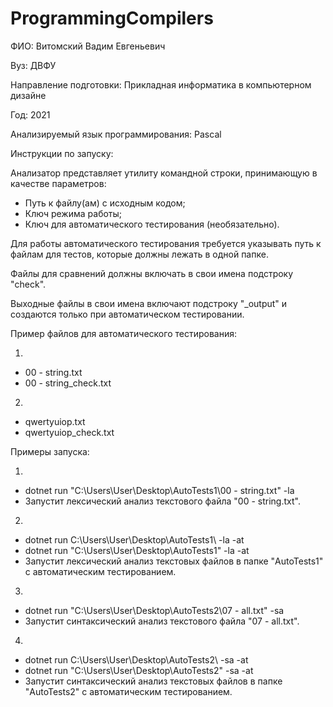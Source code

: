 # ProgrammingCompilers
ФИО: Витомский Вадим Евгеньевич

Вуз: ДВФУ

Направление подготовки: Прикладная информатика в компьютерном дизайне

Год: 2021

Анализируемый язык программирования: Pascal

Инструкции по запуску:

Анализатор представляет утилиту командной строки, принимающую в качестве параметров:
- Путь к файлу(ам) с исходным кодом;
- Ключ режима работы;
- Ключ для автоматического тестирования (необязательно).

Для работы автоматического тестирования требуется указывать путь к файлам для тестов, которые должны лежать в одной папке.

Файлы для сравнений должны включать в свои имена подстроку "check".

Выходные файлы в свои имена включают подстроку "_output" и создаются только при автоматическом тестировании.

Пример файлов для автоматического тестирования:

1.
- 00 - string.txt
- 00 - string_check.txt

2.
- qwertyuiop.txt
- qwertyuiop_check.txt

Примеры запуска:

1.
- dotnet run "C:\Users\User\Desktop\AutoTests1\00 - string.txt" -la
- Запустит лексический анализ текстового файла "00 - string.txt".

2.
- dotnet run C:\Users\User\Desktop\AutoTests1\ -la -at
- dotnet run "C:\Users\User\Desktop\AutoTests1" -la -at
- Запустит лексический анализ текстовых файлов в папке "AutoTests1" с автоматическим тестированием.

3.
- dotnet run "C:\Users\User\Desktop\AutoTests2\07 - all.txt" -sa
- Запустит синтаксический анализ текстового файла "07 - all.txt".

4.
- dotnet run C:\Users\User\Desktop\AutoTests2\ -sa -at
- dotnet run "C:\Users\User\Desktop\AutoTests2" -sa -at
- Запустит синтаксический анализ текстовых файлов в папке "AutoTests2" с автоматическим тестированием.